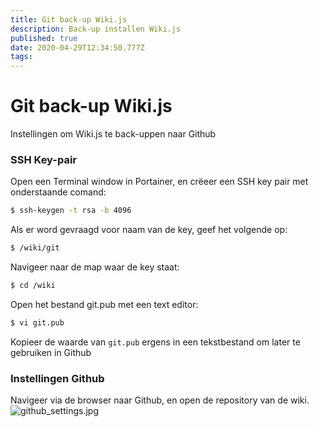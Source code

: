 ```yaml
---
title: Git back-up Wiki.js
description: Back-up installen Wiki.js
published: true
date: 2020-04-29T12:34:50.777Z
tags: 
---
```


# Git back-up Wiki.js
Instellingen om Wiki.js te back-uppen naar Github

### SSH Key-pair
Open een Terminal window in Portainer, en crëeer een SSH key pair met onderstaande comand:

``` bash
$ ssh-keygen -t rsa -b 4096
```

Als er word gevraagd voor naam van de key, geef het volgende op:

``` bash
$ /wiki/git
```

Navigeer naar de map waar de key staat:

``` bash
$ cd /wiki
```

Open het bestand git.pub met een text editor:

``` bash
$ vi git.pub
```

Kopieer de waarde van `git.pub` ergens in een tekstbestand om later te gebruiken in Github

### Instellingen Github
Navigeer via de browser naar Github, en open de repository van de wiki.
![github_settings.jpg](/software/software/git-back-up-wiki/git-back-up-wiki/github_settings.jpg)